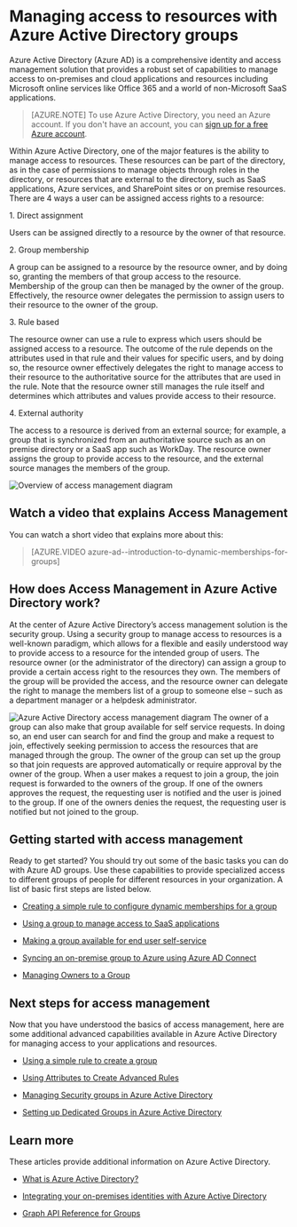 <properties
    pageTitle="Managing access to resources with Azure Active Directory groups| Microsoft Azure"
    description="How to use groups in  Azure Active Directory for access management to on-premises and cloud applications and resources."
    services="active-directory"
    documentationCenter=""
    authors="curtand"
    manager="stevenpo"
    editor=""
/>

<tags
    ms.service="active-directory"
    ms.workload="identity"
    ms.tgt_pltfrm="na"
    ms.devlang="na"
    ms.topic="article"
    ms.date="11/17/2015"
    ms.author="curtand"/>


# Managing access to resources with Azure Active Directory groups

Azure Active Directory (Azure AD) is a comprehensive identity and access management solution that provides a robust set of capabilities to manage access to on-premises and cloud applications and resources including Microsoft online services like Office 365 and a world of non-Microsoft SaaS applications.


> [AZURE.NOTE] To use Azure Active Directory, you need an Azure account. If you don't have an account, you can [sign up for a free Azure account](http://azure.microsoft.com/pricing/free-trial/).


Within Azure Active Directory, one of the major features is the ability to manage access to resources. These resources can be part of the directory, as in the case of permissions to manage objects through roles in the directory, or resources that are external to the directory, such as SaaS applications, Azure services, and SharePoint sites or on premise resources. There are 4 ways a user can be assigned access rights to a resource:


1\. Direct assignment

Users can be assigned directly to a resource by the owner of that resource.

2\. Group membership

A group can be assigned to a resource by the resource owner, and by doing so, granting the members of that group access to the resource. Membership of the group can then be managed by the owner of the group. Effectively, the resource owner delegates the permission to assign users to their resource to the owner of the group.

3\. Rule based

The resource owner can use a rule to express which users should be assigned access to a resource. The outcome of the rule depends on the attributes used in that rule and their values for specific users, and by doing so, the resource owner effectively delegates the right to manage access to their resource to the authoritative source for the attributes that are used in the rule. Note that the resource owner still manages the rule itself and determines which attributes and values provide access to their resource.

4\. External authority

The access to a resource is derived from an external source; for example, a group that is synchronized from an authoritative source such as an on premise directory or a SaaS app such as WorkDay. The resource owner assigns the group to provide access to the resource, and the external source manages the members of the group.

  ![Overview of access management diagram](./media/active-directory-access-management-groups/access-management-overview.png)


## Watch a video that explains Access Management

You can watch a short video that explains more about this:

> [AZURE.VIDEO azure-ad--introduction-to-dynamic-memberships-for-groups]

## How does Access Management in Azure Active Directory work?
At the center of Azure Active Directory’s access management solution is the security group. Using a security group to manage access to resources is a well-known paradigm, which allows for a flexible and easily understood way to provide access to a resource for the intended group of users. The resource owner (or the administrator of the directory) can assign a group to provide a certain access right to the resources they own. The members of the group will be provided the access, and the resource owner can delegate the right to manage the members list of a group to someone else – such as a department manager or a helpdesk administrator.

![Azure Active Directory access management diagram](./media/active-directory-access-management-groups/active-directory-access-management-works.png)
The owner of a group can also make that group available for self service requests. In doing so, an end user can search for and find the group and make a request to join, effectively seeking permission to access the resources that are managed through the group. The owner of the group can set up the group so that join requests are approved automatically or require approval by the owner of the group. When a user makes a request to join a group, the join request is forwarded to the owners of the group. If one of the owners approves the request, the requesting user is notified and the user is joined to the group. If one of the owners denies the request, the requesting user is notified but not joined to the group.


## Getting started with access management
Ready to get started? You should try out some of the basic tasks you can do with Azure AD groups. Use these capabilities to provide specialized access to different groups of people for different resources in your organization. A list of basic first steps are listed below.


* [Creating a simple rule to configure dynamic memberships for a group](active-directory-accessmanagement-simplerulegroup.md)

* [Using a group to manage access to SaaS applications](active-directory-accessmanagement-group-saasapps.md)

* [Making a group available for end user self-service](active-directory-accessmanagement-self-service-group-management.md)

* [Syncing an on-premise group to  Azure using Azure AD Connect](active-directory-aadconnect.md)

* [Managing Owners to a Group](active-directory-accessmanagement-managing-group-owners.md)


## Next steps for access management
Now that you have understood the basics of access management, here are some additional advanced capabilities available in Azure Active Directory for managing access to your applications and resources.

* [Using a simple rule to create a group](active-directory-accessmanagement-simplerulegroup.md)

* [Using Attributes to Create Advanced Rules](active-directory-accessmanagement-groups-with-advanced-rules.md)

* [Managing Security groups in Azure Active Directory](active-directory-accessmanagement-manage-groups.md)

* [Setting up Dedicated Groups in Azure Active Directory](active-directory-accessmanagement-dedicated-groups.md)


## Learn more
These articles provide additional information on Azure Active Directory.

* [What is Azure Active Directory?](active-directory-whatis.md)

* [Integrating your on-premises identities with Azure Active Directory](active-directory-aadconnect.md)

* [Graph API Reference for Groups](https://msdn.microsoft.com/Library/Azure/Ad/Graph/api/groups-operations#GroupFunctions)




<!--HONumber=Mar16_HO4-->


